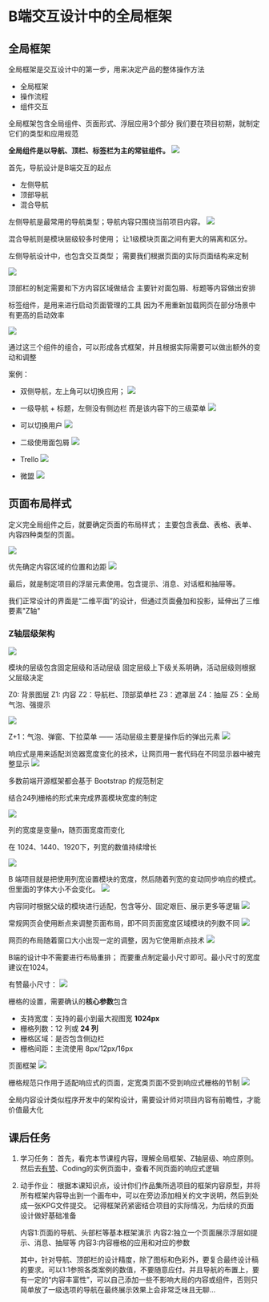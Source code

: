 # B端交互设计中的全局框架

## 全局框架
全局框架是交互设计中的第一步，用来决定产品的整体操作方法
- 全局框架
- 操作流程
- 组件交互

全局框架包含全局组件、页面形式、浮层应用3个部分
我们要在项目初期，就制定它们的类型和应用规范

**全局组件是以导航、顶栏、标签栏为主的常驻组件。**
![](/SCR-20240615-qbbd.png)

首先，导航设计是B端交互的起点
- 左侧导航
- 顶部导航
- 混合导航

左侧导航是最常用的导航类型；导航内容只围绕当前项目内容。
![](/SCR-20240615-qeoc.png)

混合导航则是模块层级较多时使用；
让1级模块页面之间有更大的隔离和区分。

左侧导航设计中，也包含交互类型；
需要我们根据页面的实际页面结构来定制

![](/SCR-20240615-thnp.png)

顶部栏的制定需要和下方内容区域做结合
主要针对面包屑、标题等内容做出安排

标签组件，是用来进行启动页面管理的工具
因为不用重新加载网页在部分场景中有更高的启动效率

![](/SCR-20240615-tlat.png)

通过这三个组件的组合，可以形成各式框架，并且根据实际需要可以做出额外的变动和调整

案例：
- 双侧导航，左上角可以切换应用；
![](/SCR-20240615-tnbm.png)

- 一级导航 + 标题，左侧没有侧边栏 而是该内容下的三级菜单
![](/SCR-20240615-toah.png)

- 可以切换用户
![](/SCR-20240615-tozy.png)

- 二级使用面包屑
![](/SCR-20240615-tpwc.png)

- Trello
![](/SCR-20240615-troq.png)

- 微盟
![](/d243c5e369aba43a98cc4931cfd401132109d1a6b8708-FIX76e.png)

## 页面布局样式

定义完全局组件之后，就要确定页面的布局样式；
主要包含表盘、表格、表单、内容四种类型的页面。

![](/SCR-20240615-uiak.png)

优先确定内容区域的位置和边距
![](/SCR-20240615-uiak.png)

最后，就是制定项目的浮层元素使用。包含提示、消息、对话框和抽屉等。

我们正常设计的界面是“二维平面”的设计，但通过页面叠加和投影，延伸出了三维要素"Z轴"

### Z轴层级架构

![](/SCR-20240616-jmaz.png)

模块的层级包含固定层级和活动层级
固定层级上下级关系明确，活动层级则根据父层级决定

Z0: 背景图层
Z1: 内容
Z2：导航栏、顶部菜单栏
Z3：遮罩层
Z4：抽屉
Z5：全局气泡、强提示

![](/SCR-20240616-jogp.png)

Z+1：气泡、弹窗、下拉菜单  —— 活动层级主要是操作后的弹出元素
![](/SCR-20240616-jpfy.png)

响应式是用来适配浏览器宽度变化的技术，让网页用一套代码在不同显示器中被完整显示
![](/SCR-20240616-jtzq.png)

多数前端开源框架都会基于 Bootstrap 的规范制定

结合24列栅格的形式来完成界面模块宽度的制定

![](/SCR-20240616-jvve.png)

列的宽度是变量n，随页面宽度而变化

在 1024、1440、1920下，列宽的数值持续增长

![](/SCR-20240616-jwuf.png)

B 端项目就是把使用列宽设置模块的宽度，然后随着列宽的变动同步响应的模式。但里面的字体大小不会变化。
![](/SCR-20240616-kbhc.png)

内容同时根据父级的模块进行适配，包含等分、固定艰巨、展示更多等逻辑
![](/SCR-20240616-kchu.png)

常规网页会使用断点来调整页面布局，即不同页面宽度区域模块的列数不同
![](/SCR-20240616-khxk.png)

网页的布局随着窗口大小出现一定的调整，因为它使用断点技术
![](/SCR-20240616-kjcg.png)

B端的设计中不需要进行布局重排；
而要重点制定最小尺寸即可。最小尺寸的宽度建议在1024。

有赞最小尺寸：
![](/SCR-20240616-kjye.png)

栅格的设置，需要确认的**核心参数**包含

- 支持宽度：支持的最小到最大视图宽 **1024px**
- 栅格列数：12 列或 **24 列**
- 栅格区域：是否包含侧边栏
- 栅格间距：主流使用 8px/12px/16px

页面框架
![](/SCR-20240616-knyj.png)

栅格规范只作用于适配响应式的页面，定宽类页面不受到响应式栅格的节制
![](/SCR-20240616-kpdw.png)

全局内容设计类似程序开发中的架构设计，需要设计师对项目内容有前瞻性，才能价值最大化


## 课后任务

1. 学习任务：
   首先，看完本节课程内容，理解全局框架、Z轴层级、响应原则。然后去[有赞](https://www.youzan.com)、Coding的实例页面中，查看不同页面的响应式逻辑
2. 动手作业：
   根据本课知识点，设计你们作品集所选项目的框架内容原型，并将所有框架内容导出到一个画布中，可以在旁边添加相关的文字说明，然后到处成一张KPG文件提交。
   记得框架药紧密结合项目的实际情况，为后续的页面设计做好基础准备

   内容1:页面的导航、头部栏等基本框架演示
   内容2:独立一个页面展示浮层如提示、消息、抽屉等
   内容3:内容栅格的应用和对应的参数

   其中，针对导航、顶部栏的设计精度，除了图标和色彩外，要复合最终设计稿的要求。可以1:1参照各类案例的数值，不要随意应付。并且导航的布置上，要有一定的“内容丰富性”，可以自己添加一些不影响大局的内容或组件，否则只简单放了一级选项的导航在最终展示效果上会非常乏味且无聊...
